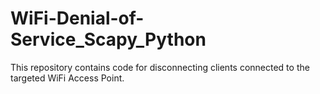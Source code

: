 # WiFi-Denial-of-Service_Scapy_Python
This repository contains code for disconnecting clients connected to the targeted WiFi Access Point.
